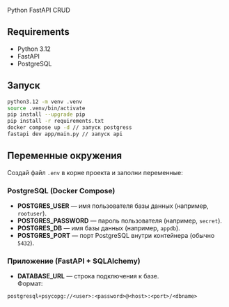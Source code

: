 Python FastAPI CRUD

## Requirements
- Python 3.12
- FastAPI
- PostgreSQL 

## Запуск
```bash
python3.12 -m venv .venv
source .venv/bin/activate
pip install --upgrade pip
pip install -r requirements.txt
docker compose up -d // запуск postgress
fastapi dev app/main.py // запуск api
```


## Переменные окружения

Создай файл `.env` в корне проекта и заполни переменные:

### PostgreSQL (Docker Compose)
- **POSTGRES_USER** — имя пользователя базы данных (например, `rootuser`).
- **POSTGRES_PASSWORD** — пароль пользователя (например, `secret`).
- **POSTGRES_DB** — имя базы данных (например, `appdb`).
- **POSTGRES_PORT** — порт PostgreSQL внутри контейнера (обычно `5432`).

### Приложение (FastAPI + SQLAlchemy)
- **DATABASE_URL** — строка подключения к базе.  
  Формат: 
```
postgresql+psycopg://<user>:<password>@<host>:<port>/<dbname>